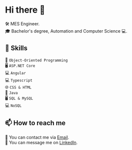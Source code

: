 # Hi there 👋

<!--
**Vlad-Gheorghita/Vlad-Gheorghita** is a ✨ _special_ ✨ repository because its `README.md` (this file) appears on your GitHub profile.

Here are some ideas to get you started:

- 🔭 I’m currently working on ...
- 🌱 I’m currently learning ...
- 👯 I’m looking to collaborate on ...
- 🤔 I’m looking for help with ...
- 💬 Ask me about ...
- 📫 How to reach me: ...
- 😄 Pronouns: ...
- ⚡ Fun fact: ...
-->



🛠️ MES Engineer. <br>
🎓 Bachelor's degree, Automation and Computer Science 💻. <br>



## 🌟 Skills
🔅 `Object-Oriented Programming` <br>
🖥️ `ASP.NET Core` <br>
💻 `Angular` <br>
💻 `Typescript` <br>
🌐 `CSS & HTML` <br>
🔅 `Java` <br>
🖥️ `SQL & MySQL` <br>
💻 `NoSQL` <br>



## 📫 How to reach me
📧 You can contact me via [Email](mailto:vlad.gheorghita.s@outlook.com). <br>
📨 You can message me on [LinkedIn](https://www.linkedin.com/in/vlad-gheorghita-07ba931a1/). <br>


